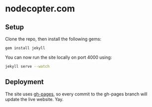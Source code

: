 # nodecopter.com

## Setup

Clone the repo, then install the following gems:

```
gem install jekyll
```

You can now run the site locally on port 4000 using:

```bash
jekyll serve --watch
```

## Deployment

The site uses [gh-pages](http://pages.github.com), so every commit to the gh-pages
branch will update the live website. Yay.

